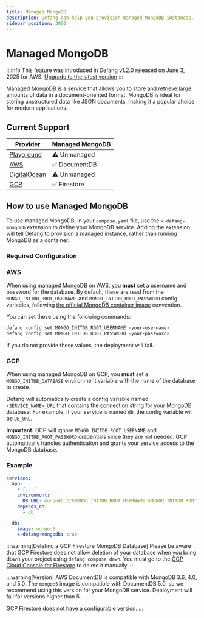 ```yaml
---
title: Managed MongoDB
description: Defang can help you provision managed MongoDB instances.
sidebar_position: 3000
---
```


# Managed MongoDB

:::info
This feature was introduced in Defang v1.2.0 released on June 3, 2025 for AWS. [Upgrade to the latest version](/docs/cli/defang_upgrade)
:::

Managed MongoDB is a service that allows you to store and retrieve large amounts of data in a document-oriented format. MongoDB is ideal for storing unstructured data like JSON documents, making it a popular choice for modern applications.

## Current Support

| Provider | Managed MongoDB |
| --- | --- |
| [Playground](/docs/providers/playground#managed-services) | ⚠️ Unmanaged |
| [AWS](/docs/providers/aws#managed-storage) | ✅ DocumentDB |
| [DigitalOcean](/docs/providers/digitalocean#future-improvements) | ⚠️ Unmanaged |
| [GCP](/docs/providers/gcp#future-improvements) | ✅ Firestore |

## How to use Managed MongoDB

To use managed MongoDB, in your `compose.yaml` file, use the `x-defang-mongodb` extension to define your MongoDB service. Adding the extension will tell Defang to provision a managed instance, rather than running MongoDB as a container.

### Required Configuration

### AWS
When using managed MongoDB on AWS, you **must** set a username and password for the database. By default, these are read from the `MONGO_INITDB_ROOT_USERNAME` and `MONGO_INITDB_ROOT_PASSWORD` config variables, following [the official MongoDB container image](https://hub.docker.com/_/mongo) convention.

You can set these using the following commands:

```bash
defang config set MONGO_INITDB_ROOT_USERNAME <your-username>
defang config set MONGO_INITDB_ROOT_PASSWORD <your-password>
```

If you do not provide these values, the deployment will fail.

### GCP

When using managed MongoDB on GCP, you **must** set a `MONGO_INITDB_DATABASE` environment variable with the name of the database to create.

Defang will automatically create a config variable named `<SERVICE_NAME>_URL` that contains the connection string for your MongoDB database. For example, if your service is named `db`, the config variable will be `DB_URL`.

**Important:** GCP will ignore `MONGO_INITDB_ROOT_USERNAME` and `MONGO_INITDB_ROOT_PASSWORD` credentials since they are not needed. GCP automatically handles authentication and grants your service access to the MongoDB database.

### Example

```yaml
services:
  app:
    # [...]
    environment:
      DB_URL: mongodb://$MONGO_INITDB_ROOT_USERNAME:$MONGO_INITDB_ROOT_PASSWORD@db:27017/
    depends_on:
      - db

  db:
    image: mongo:5
    x-defang-mongodb: true
```

:::warning[Deleting a GCP Firestore MongoDB Database]
Please be aware that GCP Firestore does not allow deletion of your database when you bring down your project using `defang compose down`. You must go to the [GCP Cloud Console for Firestore](https://console.cloud.google.com/firestore/databases/) to delete it manually.
:::

:::warning[Version]
AWS DocumentDB is compatible with MongoDB 3.6, 4.0, and 5.0. The `mongo:5` image is compatible with DocumentDB 5.0, so we recommend using this version for your MongoDB service. Deployment will fail for versions higher than 5.

GCP Firestore does not have a configurable version.
:::

